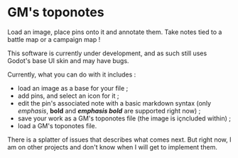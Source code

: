 # GM's toponotes

Load an image, place pins onto it and annotate them. Take notes tied to a battle map or a campaign map !

This software is currently under development, and as such still uses Godot's base UI skin and may have bugs.

Currently, what you can do with it includes :
 - load an image as a base for your file ;
 - add pins, and select an icon for it ;
 - edit the pin's associated note with a basic markdown syntax (only *emphasis*, **bold** and ***emphasis bold*** are supported right now) ;
 - save your work as a GM's toponotes file (the image is içncluded within) ;
 - load a GM's toponotes file.

There is a splatter of issues that describes what comes next. But right now, I am on other projects and don't know when I will get to implement them.
